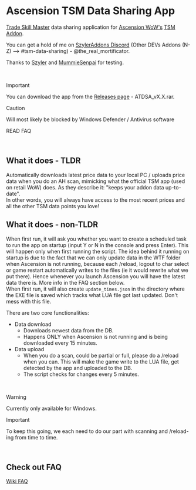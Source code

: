 # Ascension TSM Data Sharing App

[Trade Skill Master](https://tradeskillmaster.com/) data sharing application for [Ascension WoW's](https://ascension.gg/) [TSM Addon](https://github.com/Ascension-Addons/TradeSkillMaster).

You can get a hold of me on [SzylerAddons Discord](https://discord.gg/uTxuDvuHcn) (Other DEVs Addons (N-Z) --> #tsm-data-sharing) - @the_real_mortificator.

Thanks to [Szyler](https://github.com/Szyler) and [MummieSenpai](https://github.com/MummieSenpai) for testing.

&nbsp;

> [!IMPORTANT]
> You can download the app from the [Releases page](https://github.com/Seminko/Ascension-TSM-Data-Sharing-App/releases) - ATDSA_vX.X.rar.

> [!CAUTION]
> Will most likely be blocked by Windows Defender / Antivirus software
> 
> READ FAQ

&nbsp;

## What it does - TLDR
Automatically downloads latest price data to your local PC / uploads price data when you do an AH scan, mimicking what the official TSM app (used on retail WoW) does. As they describe it: "keeps your addon data up-to-date".<br>
In other words, you will always have access to the most recent prices and all the other TSM data points you love!<br>

## What it does - non-TLDR
When first run, it will ask you whether you want to create a scheduled task to run the app on startup (input Y or N in the console and press Enter). This will happen only when first running the script. The idea behind it running on startup is due to the fact that we can only update data in the WTF folder when Ascension is not running, because each /reload, logout to char select or game restart automatically writes to the files (ie it would rewrite what we put there). Hence whenever you launch Ascension you will have the latest data there is. More info in the FAQ section below.<br>
When first run, it will also create `update_times.json` in the directory where the EXE file is saved which tracks what LUA file got last updated. Don't mess with this file.

There are two core functionalities:<br>
- Data download
  - Downloads newest data from the DB.
  - Happens ONLY when Ascension is not running and is being downloaded every 15 minutes.
- Data upload
  - When you do a scan, could be partial or full, please do a /reload when you can. This will make the game write to the LUA file, get detected by the app and uploaded to the DB.
  - The script checks for changes every 5 minutes.

&nbsp;

> [!WARNING]
> Currently only available for Windows.

> [!IMPORTANT]
> To keep this going, we each need to do our part with scanning and /reload-ing from time to time.

&nbsp;

## Check out FAQ
[Wiki FAQ](https://github.com/Seminko/Ascension-TSM-Data-Sharing-App/wiki/FAQ)
